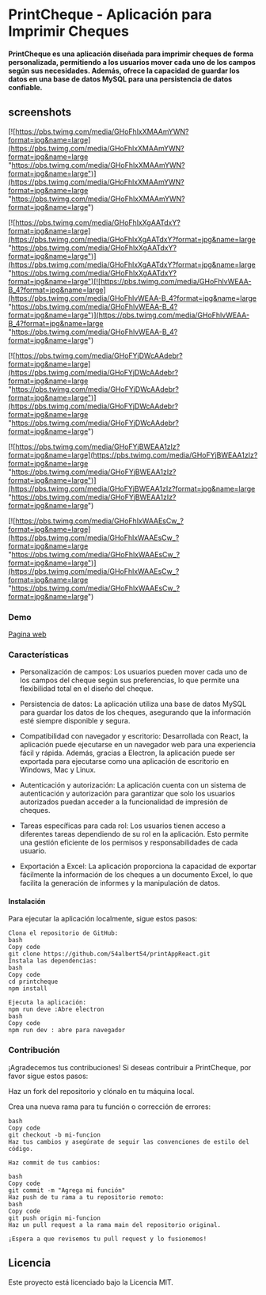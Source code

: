 # PrintCheque - Aplicación para Imprimir Cheques
#### PrintCheque es una aplicación diseñada para imprimir cheques de forma personalizada, permitiendo a los usuarios mover cada uno de los campos según sus necesidades. Además, ofrece la capacidad de guardar los datos en una base de datos MySQL para una persistencia de datos confiable.


## screenshots
[![https://pbs.twimg.com/media/GHoFhlxXMAAmYWN?format=jpg&name=large](https://pbs.twimg.com/media/GHoFhlxXMAAmYWN?format=jpg&name=large "https://pbs.twimg.com/media/GHoFhlxXMAAmYWN?format=jpg&name=large")](https://pbs.twimg.com/media/GHoFhlxXMAAmYWN?format=jpg&name=large "https://pbs.twimg.com/media/GHoFhlxXMAAmYWN?format=jpg&name=large")

[![https://pbs.twimg.com/media/GHoFhlxXgAATdxY?format=jpg&name=large](https://pbs.twimg.com/media/GHoFhlxXgAATdxY?format=jpg&name=large "https://pbs.twimg.com/media/GHoFhlxXgAATdxY?format=jpg&name=large")](https://pbs.twimg.com/media/GHoFhlxXgAATdxY?format=jpg&name=large "https://pbs.twimg.com/media/GHoFhlxXgAATdxY?format=jpg&name=large")[![https://pbs.twimg.com/media/GHoFhlvWEAA-B_4?format=jpg&name=large](https://pbs.twimg.com/media/GHoFhlvWEAA-B_4?format=jpg&name=large "https://pbs.twimg.com/media/GHoFhlvWEAA-B_4?format=jpg&name=large")](https://pbs.twimg.com/media/GHoFhlvWEAA-B_4?format=jpg&name=large "https://pbs.twimg.com/media/GHoFhlvWEAA-B_4?format=jpg&name=large")



[![https://pbs.twimg.com/media/GHoFYjDWcAAdebr?format=jpg&name=large](https://pbs.twimg.com/media/GHoFYjDWcAAdebr?format=jpg&name=large "https://pbs.twimg.com/media/GHoFYjDWcAAdebr?format=jpg&name=large")](https://pbs.twimg.com/media/GHoFYjDWcAAdebr?format=jpg&name=large "https://pbs.twimg.com/media/GHoFYjDWcAAdebr?format=jpg&name=large")

[![https://pbs.twimg.com/media/GHoFYjBWEAA1zIz?format=jpg&name=large](https://pbs.twimg.com/media/GHoFYjBWEAA1zIz?format=jpg&name=large "https://pbs.twimg.com/media/GHoFYjBWEAA1zIz?format=jpg&name=large")](https://pbs.twimg.com/media/GHoFYjBWEAA1zIz?format=jpg&name=large "https://pbs.twimg.com/media/GHoFYjBWEAA1zIz?format=jpg&name=large")


[![https://pbs.twimg.com/media/GHoFhlxWAAEsCw_?format=jpg&name=large](https://pbs.twimg.com/media/GHoFhlxWAAEsCw_?format=jpg&name=large "https://pbs.twimg.com/media/GHoFhlxWAAEsCw_?format=jpg&name=large")](https://pbs.twimg.com/media/GHoFhlxWAAEsCw_?format=jpg&name=large "https://pbs.twimg.com/media/GHoFhlxWAAEsCw_?format=jpg&name=large")


### Demo
[Pagina web](https://charming-sprinkles-e4f024.netlify.app/ "demoWeb")

### Características
* Personalización de campos: Los usuarios pueden mover cada uno de los campos del cheque según sus preferencias, lo que permite una flexibilidad total en el diseño del cheque.

* Persistencia de datos: La aplicación utiliza una base de datos MySQL para guardar los datos de los cheques, asegurando que la información esté siempre disponible y segura.

* Compatibilidad con navegador y escritorio: Desarrollada con React, la aplicación puede ejecutarse en un navegador web para una experiencia fácil y rápida. Además, gracias a Electron, la aplicación puede ser exportada para ejecutarse como una aplicación de escritorio en Windows, Mac y Linux.

* Autenticación y autorización: La aplicación cuenta con un sistema de autenticación y autorización para garantizar que solo los usuarios autorizados puedan acceder a la funcionalidad de impresión de cheques.

* Tareas específicas para cada rol: Los usuarios tienen acceso a diferentes tareas dependiendo de su rol en la aplicación. Esto permite una gestión eficiente de los permisos y responsabilidades de cada usuario.

* Exportación a Excel: La aplicación proporciona la capacidad de exportar fácilmente la información de los cheques a un documento Excel, lo que facilita la generación de informes y la manipulación de datos.

#### Instalación
Para ejecutar la aplicación localmente, sigue estos pasos:
```
Clona el repositorio de GitHub:
bash
Copy code
git clone https://github.com/54albert54/printAppReact.git
Instala las dependencias:
bash
Copy code
cd printcheque
npm install

Ejecuta la aplicación:
npm run deve :Abre electron
bash
Copy code
npm run dev : abre para navegador
```
### Contribución
¡Agradecemos tus contribuciones! Si deseas contribuir a PrintCheque, por favor sigue estos pasos:

Haz un fork del repositorio y clónalo en tu máquina local.

Crea una nueva rama para tu función o corrección de errores:
```
bash
Copy code
git checkout -b mi-funcion
Haz tus cambios y asegúrate de seguir las convenciones de estilo del código.

Haz commit de tus cambios:

bash
Copy code
git commit -m "Agrega mi función"
Haz push de tu rama a tu repositorio remoto:
bash
Copy code
git push origin mi-funcion
Haz un pull request a la rama main del repositorio original.

¡Espera a que revisemos tu pull request y lo fusionemos!
```

## Licencia
Este proyecto está licenciado bajo la Licencia MIT.

